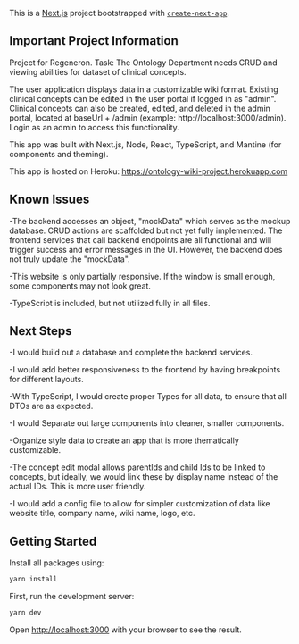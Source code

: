 This is a [Next.js](https://nextjs.org/) project bootstrapped with [`create-next-app`](https://github.com/vercel/next.js/tree/canary/packages/create-next-app).

## Important Project Information

Project for Regeneron. Task: The Ontology Department needs CRUD and viewing abilities for dataset of clinical concepts.

The user application displays data in a customizable wiki format. Existing clinical concepts can be edited in the user portal if logged in as "admin". Clinical concepts can also be created, edited, and deleted in the admin portal, located at baseUrl + /admin (example: http://localhost:3000/admin). Login as an admin to access this functionality.

This app was built with Next.js, Node, React, TypeScript, and Mantine (for components and theming).

This app is hosted on Heroku: https://ontology-wiki-project.herokuapp.com

## Known Issues

-The backend accesses an object, "mockData" which serves as the mockup database. CRUD actions are scaffolded but not yet fully implemented. The frontend services that call backend endpoints are all functional and will trigger success and error messages in the UI. However, the backend does not truly update the "mockData".

-This website is only partially responsive. If the window is small enough, some components may not look great.

-TypeScript is included, but not utilized fully in all files.

## Next Steps

-I would build out a database and complete the backend services.

-I would add better responsiveness to the frontend by having breakpoints for different layouts.

-With TypeScript, I would create proper Types for all data, to ensure that all DTOs are as expected.

-I would Separate out large components into cleaner, smaller components.

-Organize style data to create an app that is more thematically customizable.

-The concept edit modal allows parentIds and child Ids to be linked to concepts, but ideally, we would link these by display name instead of the actual IDs. This is more user friendly.

-I would add a config file to allow for simpler customization of data like website title, company name, wiki name, logo, etc.

## Getting Started

Install all packages using:

```bash
yarn install
```

First, run the development server:

```bash
yarn dev
```

Open [http://localhost:3000](http://localhost:3000) with your browser to see the result.
